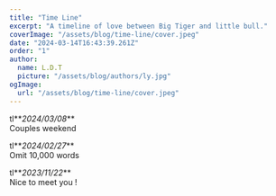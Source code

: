 ```yaml
---
title: "Time Line"
excerpt: "A timeline of love between Big Tiger and little bull."
coverImage: "/assets/blog/time-line/cover.jpeg"
date: "2024-03-14T16:43:39.261Z"
order: "1"
author:
  name: L.D.T
  picture: "/assets/blog/authors/ly.jpg"
ogImage:
  url: "/assets/blog/time-line/cover.jpeg"
---
```


tl**_2024/03/08_**  
Couples weekend

tl**_2024/02/27_**  
Omit 10,000 words

tl**_2023/11/22_**  
Nice to meet you !
